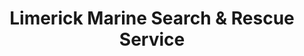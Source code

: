 ---
title: "Limerick Marine Search & Rescue Service"
url: /limerick/limerick-marine-search-and-rescue-service/
shop: charity
---